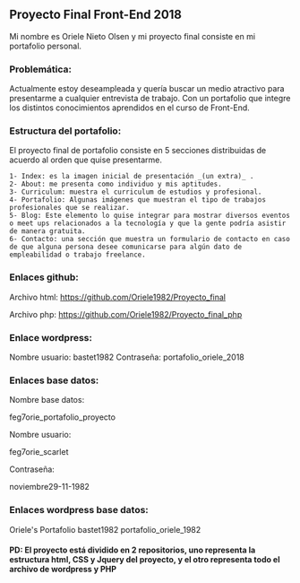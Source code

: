 ## Proyecto Final Front-End 2018

Mi nombre es Oriele Nieto Olsen y mi proyecto final consiste en mi portafolio personal.

### Problemática: 

Actualmente estoy deseampleada y quería buscar un medio atractivo para presentarme a cualquier entrevista de trabajo. Con un portafolio que integre los distintos conocimientos aprendidos en el curso de Front-End.

### Estructura del portafolio:

El proyecto final de portafolio consiste en 5 secciones distribuidas de acuerdo al orden que quise presentarme.

 	1- Index: es la imagen inicial de presentación _(un extra)_ .
 	2- About: me presenta como individuo y mis aptitudes.
 	3- Curriculum: muestra el curriculum de estudios y profesional.
 	4- Portafolio: Algunas imágenes que muestran el tipo de trabajos profesionales que se realizar.
 	5- Blog: Este elemento lo quise integrar para mostrar diversos eventos o meet ups relacionados a la tecnología y que la gente podría asistir de manera gratuita.
 	6- Contacto: una sección que muestra un formulario de contacto en caso de que alguna persona desee comunicarse para algún dato de empleabilidad o trabajo freelance.

### Enlaces github:

Archivo html: https://github.com/Oriele1982/Proyecto_final

Archivo php: https://github.com/Oriele1982/Proyecto_final_php

### Enlace wordpress:

Nombre usuario: bastet1982
Contraseña: portafolio_oriele_2018

### Enlaces base datos:

Nombre base datos:

 feg7orie_portafolio_proyecto

Nombre usuario:

 feg7orie_scarlet

Contraseña:

 noviembre29-11-1982

### Enlaces wordpress base datos:

Oriele's Portafolio
bastet1982
portafolio_oriele_1982

#### PD: El proyecto está dividido en 2 repositorios, uno representa la estructura html, CSS y Jquery del proyecto, y el otro representa todo el archivo de wordpress y PHP